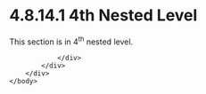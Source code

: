<html dir="LTR" xmlns:mshelp="http://msdn.microsoft.com/mshelp" xmlns:ddue="http://ddue.schemas.microsoft.com/authoring/2003/5" xmlns:xlink="http://www.w3.org/1999/xlink" xmlns:tool="http://www.microsoft.com/tooltip">
    <head>
        <meta http-equiv="Content-Type" content="text/html; CHARSET=utf-8"></meta>
        <meta name="save" content="history"></meta>
        <title>4.8.14.1 4th Nested Level</title>
        <xml>
            <mshelp:toctitle title="4.8.14.1 4th Nested Level"></mshelp:toctitle>
            <mshelp:rltitle title="[MS-CANARYBLOCK]: 4th Nested Level"></mshelp:rltitle>
            <mshelp:keyword index="A" term="51cb60bf-5b40-43c0-ae80-b97e2bad9529"></mshelp:keyword>
            <mshelp:attr name="DCSext.ContentType" value="open specification"></mshelp:attr>
            <mshelp:attr name="AssetID" value="51cb60bf-5b40-43c0-ae80-b97e2bad9529"></mshelp:attr>
            <mshelp:attr name="TopicType" value="kbRef"></mshelp:attr>
            <mshelp:attr name="DCSext.Title" value="[MS-CANARYBLOCK]: 4th Nested Level" />
        </xml>
    </head>
    <body>
        <div id="header">
            <h1 class="heading">4.8.14.1 4th Nested Level</h1>
        </div>
        <div id="mainSection">
            <div id="mainBody">
                <div id="allHistory" class="saveHistory"></div>
                <div id="sectionSection0" class="section" name="collapseableSection">
                    

<p>This section is in 4<sup>th</sup> nested level.</p>


                </div>
            </div>
        </div>
    </body>
</html>